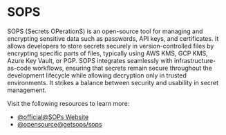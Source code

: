 # SOPS

SOPS (Secrets OPerationS) is an open-source tool for managing and encrypting sensitive data such as passwords, API keys, and certificates. It allows developers to store secrets securely in version-controlled files by encrypting specific parts of files, typically using AWS KMS, GCP KMS, Azure Key Vault, or PGP. SOPS integrates seamlessly with infrastructure-as-code workflows, ensuring that secrets remain secure throughout the development lifecycle while allowing decryption only in trusted environments. It strikes a balance between security and usability in secret management.

Visit the following resources to learn more:

- [@official@SOPs Website](https://getsops.io)
- [@opensource@getsops/sops](https://github.com/getsops/sops)
